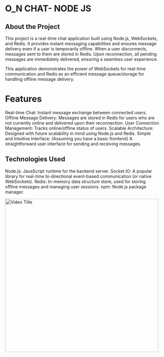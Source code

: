 # O_N CHAT- NODE JS

## About the Project
This project is a real-time chat application built using Node.js, WebSockets, and Redis. It provides instant messaging capabilities and ensures message delivery even if a user is temporarily offline. When a user disconnects, messages sent to them are stored in Redis. Upon reconnection, all pending messages are immediately delivered, ensuring a seamless user experience.

This application demonstrates the power of WebSockets for real-time communication and Redis as an efficient message queue/storage for handling offline message delivery.

# Features
Real-time Chat: Instant message exchange between connected users.
Offline Message Delivery: Messages are stored in Redis for users who are not currently online and delivered upon their reconnection.
User Connection Management: Tracks online/offline status of users.
Scalable Architecture: Designed with future scalability in mind using Node.js and Redis.
Simple and Intuitive Interface: (Assuming you have a basic frontend) A straightforward user interface for sending and receiving messages.


## Technologies Used
Node.js: JavaScript runtime for the backend server.
Socket.IO: A popular library for real-time bi-directional event-based communication (or native WebSockets).
Redis: In-memory data structure store, used for storing offline messages and managing user sessions.
npm: Node.js package manager.


<a href="https://youtu.be/jC8hcydk6_4">
  <img src="https://img.youtube.com/vi/jC8hcydk6_4/maxresdefault.jpg" alt="Video Title" width="500" />
</a>
